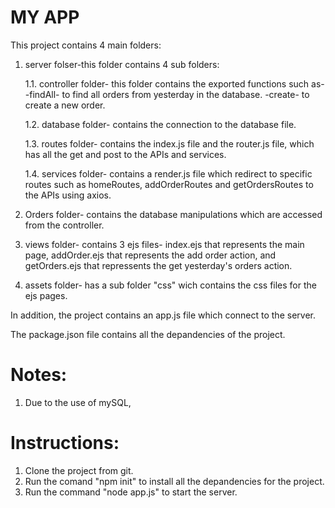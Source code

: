 # MY APP
This project contains 4 main folders:
1. server folser-this folder contains 4 sub folders:
  
    1.1. controller folder- this folder contains the exported functions such as-
      -findAll- to find all orders from yesterday in the database.
      -create- to create a new order.

    1.2. database folder- contains the connection to the database file.

    1.3. routes folder- contains the index.js file and the router.js file, which has all the get and post to the APIs and services.

    1.4. services folder- contains a render.js file which redirect to specific routes such as homeRoutes, addOrderRoutes and getOrdersRoutes to the APIs using axios.

2. Orders folder- contains the database manipulations which are accessed from the controller. 

3. views folder- contains 3 ejs files- index.ejs that represents the main page, addOrder.ejs that represents the add order action, and getOrders.ejs that repressents the get yesterday's orders action.

4. assets folder- has a sub folder "css" wich contains the css files for the ejs pages.

In addition, the project contains an app.js file which connect to the server.

The package.json file contains all the depandencies of the project.

# Notes:
1. Due to the use of mySQL, 

# Instructions:
1. Clone the project from git.
2. Run the comand "npm init" to install all the depandencies for the project.
3. Run the command "node app.js" to start the server.


